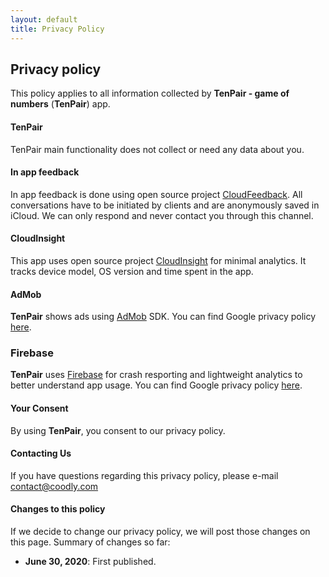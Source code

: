 ```yaml
---
layout: default
title: Privacy Policy
---
```

## Privacy policy

This policy applies to all information collected by **TenPair - game of numbers** (**TenPair**) app.

#### **TenPair**
TenPair main functionality does not collect or need any data about you.

#### **In app feedback**
In app feedback is done using open source project [CloudFeedback][4]. All conversations have to be initiated by clients and are anonymously saved in iCloud. We can only respond and never contact you through this channel.

#### **CloudInsight**
This app uses open source project [CloudInsight][9] for minimal analytics. It tracks device model, OS version and time spent in the app.

#### **AdMob**
**TenPair** shows ads using [AdMob][6] SDK. You can find Google privacy policy [here][7].

### **Firebase**
**TenPair** uses [Firebase][8] for crash resporting and lightweight analytics to better understand app usage. You can find Google privacy policy [here][7].

#### **Your Consent**
By using **TenPair**, you consent to our privacy policy.

#### **Contacting Us**
If you have questions regarding this privacy policy, please e-mail [contact@coodly.com][1]

#### **Changes to this policy**
If we decide to change our privacy policy, we will post those changes on this page. Summary of changes so far:

* **June 30, 2020**: First published.

[1]: mailto:contact@coodly.com
[2]: https://www.themoviedb.org/privacy-policy
[3]: https://fabric.io
[4]: https://github.com/coodly/CloudFeedback
[5]: https://www.themoviedb.org
[6]: https://admob.google.com/home/
[7]: https://policies.google.com/privacy
[8]: https://firebase.google.com
[9]: https://github.com/coodly/CloudInsight